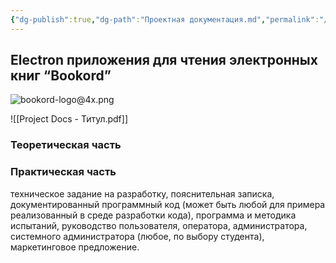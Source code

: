 ```yaml
---
{"dg-publish":true,"dg-path":"Проектная документация.md","permalink":"/proektnaya-dokumentacziya/","title":"Проектная документация","pinned":true,"tags":["gardenEntry"]}
---
```



## Electron приложения для чтения электронных книг “Bookord”
![bookord-logo@4x.png](/img/user/ITMO/Term%208/Project%20Docs/attachments/bookord-logo@4x.png)


![[Project Docs - Титул.pdf]]

### Теоретическая часть


### Практическая часть


техническое задание на разработку,
пояснительная записка, 
документированный программный код (может быть любой для примера реализованный в среде разработки кода), 
программа и методика испытаний, 
руководство пользователя, оператора, администратора, системного администратора (любое, по выбору студента),
маркетинговое предложение.

